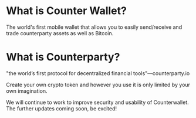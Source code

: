 What is Counter Wallet?
====
The world's first mobile wallet that allows you to easily send/receive and trade counterparty assets as well as Bitcoin.

What is Counterparty?
====
"the world’s first protocol for decentralized financial tools"―counterparty.io  

Create your own crypto token and however you use it is only limited by your own imagination.

We will continue to work to improve security and usability of Counterwallet. The further updates coming soon, be excited!
